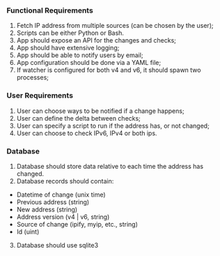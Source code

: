 ### Functional Requirements

1. Fetch IP address from multiple sources (can be chosen by the user);
2. Scripts can be either Python or Bash.
3. App should expose an API for the changes and checks;
4. App should have extensive logging;
5. App should be able to notify users by email;
6. App configuration should be done via a YAML file;
7. If watcher is configured for both v4 and v6, it should spawn two processes;

### User Requirements

1. User can choose ways to be notified if a change happens;
2. User can define the delta between checks;
3. User can specify a script to run if the address has, or not changed;
4. User can choose to check IPv6, IPv4 or both ips.

### Database

1. Database should store data relative to each time the address has changed.
2. Database records should contain:
  - Datetime of change (unix time)
  - Previous address (string)
  - New address (string)
  - Address version (v4 | v6, string)
  - Source of change (ipify, myip, etc., string)
  - Id (uint)
3. Database should use sqlite3
